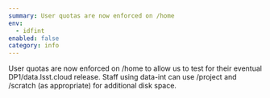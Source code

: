 ```yaml
---
summary: User quotas are now enforced on /home
env:
  - idfint
enabled: false
category: info
---
```


User quotas are now enforced on /home to allow us to test for their eventual DP1/data.lsst.cloud release.
Staff using data-int can use /project and /scratch (as appropriate) for additional disk space.
